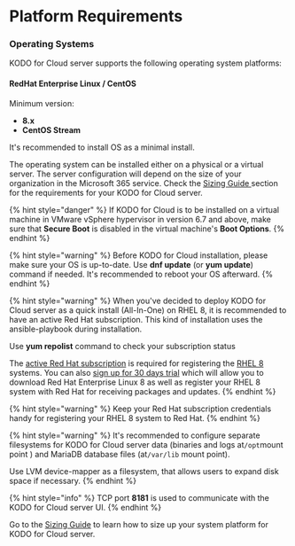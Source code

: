 # Platform Requirements

### Operating Systems

KODO for Cloud server supports the following operating system platforms:

#### RedHat Enterprise Linux / CentOS

Minimum version:

* **8.x**
* **CentOS Stream**

It's recommended to install OS as a minimal install.

The operating system can be installed either on a physical or a virtual server. The server configuration will depend on the size of your organization in the Microsoft 365 service. Check the [Sizing Guide ](https://storware.gitbook.io/kodo-for-cloud-office365/overview/sizing-guide)section for the requirements for your KODO for Cloud server.  

{% hint style="danger" %}
If KODO for Cloud is to be installed on a virtual machine in VMware vSphere hypervisor in version 6.7 and above, make sure that **Secure Boot** is disabled in the virtual machine's **Boot Options**.
{% endhint %}

{% hint style="warning" %}
Before KODO for Cloud installation, please make sure your OS is up-to-date. Use **dnf update** \(or **yum update**\) command if needed. It's recommended to reboot your OS afterward. 
{% endhint %}

{% hint style="warning" %}
 When you've decided to deploy KODO for Cloud server as a quick install \(All-In-One\) on RHEL 8, it is recommended to have an active Red Hat subscription. This kind of installation uses the ansible-playbook during installation. 

 Use **yum repolist** command to check your subscription status

The [active Red Hat subscription](https://access.redhat.com/management/products) is required for registering the [RHEL 8](https://www.itzgeek.com/tag/rhel-8) systems. You can also [sign up for 30 days trial](https://www.redhat.com/en/technologies/linux-platforms/enterprise-linux) which will allow you to download Red Hat Enterprise Linux 8 as well as register your RHEL 8 system with Red Hat for receiving packages and updates. 
{% endhint %}

{% hint style="warning" %}
Keep your Red Hat subscription credentials handy for registering your RHEL 8 system to Red Hat.
{% endhint %}

{% hint style="warning" %}
It's recommended to configure separate filesystems for KODO for Cloud server data \(binaries and logs at`/opt`mount point \) and MariaDB database files \(at`/var/lib` mount point\).  

Use LVM device-mapper as a filesystem, that allows users to expand disk space if necessary.
{% endhint %}

{% hint style="info" %}
TCP port **8181** is used to communicate with the KODO for Cloud server UI.
{% endhint %}

Go to the [Sizing Guide](https://storware.gitbook.io/kodo-for-cloud-office365/overview/sizing-guide) to learn how to size up your system platform for KODO for Cloud server. 

